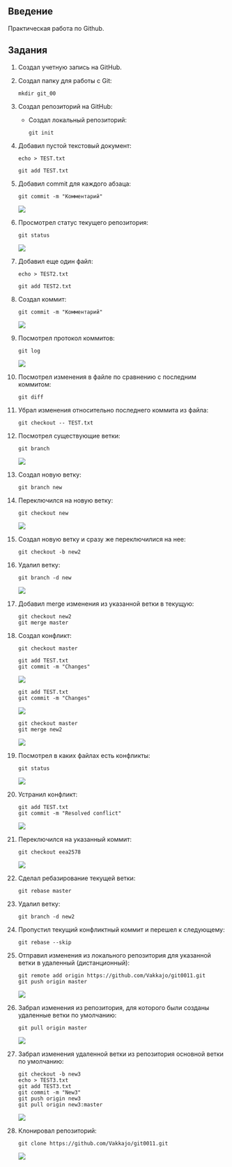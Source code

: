## Введение

Практическая работа по Github.

## Задания

1. Создал учетную запись на GitHub.
2. Создал папку для работы с Git:
      ```
      mkdir git_00
      ```
3. Создал репозиторий на GitHub:
   * Создал локальный репозиторий:
   
      ```
      git init
      ```
4. Добавил пустой текстовый документ:
    ```
    echo > TEST.txt
    ```
	```
    git add TEST.txt
    ```
5. Добавил commit для каждого абзаца:
    ```
    git commit -m "Комментарий"
    ```
    ![](/imgGit/001.png)
6. Просмотрел статус текущего репозитория:
    ```
    git status
    ```
    ![](/imgGit/002.png)
7. Добавил еще один файл:
    ```
    echo > TEST2.txt
    ```
	```
    git add TEST2.txt
    ```
8. Создал коммит:
    ```
    git commit -m "Комментарий"
    ```
    ![](/imgGit/003.png)
9. Посмотрел протокол коммитов:
    ```
    git log
    ```
    ![](/imgGit/004.png)
10. Посмотрел изменения в файле по сравнению с последним коммитом:
    ```
    git diff
    ```
11. Убрал изменения относительно последнего коммита из файла:
    ```
    git checkout -- TEST.txt
    ```
12. Посмотрел существующие ветки:
    ```
    git branch
    ```
    ![](/imgGit/005.png)
13. Создал новую ветку:
    ```
    git branch new
    ```
14. Переключился на новую ветку:
    ```
    git checkout new
    ```
    ![](/imgGit/006.png)
15. Создал новую ветку и сразу же переключилися на нее:
    ```
    git checkout -b new2
    ```
16. Удалил ветку:
    ```
    git branch -d new
    ```
    ![](/imgGit/007.png)
17. Добавил merge изменения из указанной ветки в текущую:
    ```
    git checkout new2
    git merge master
    ```
18. Создал конфликт:
    ```
    git checkout master
    ```
      ```
      git add TEST.txt
      git commit -m "Changes"
      ```
      ![](/imgGit/008.png)
    
      ```
      git add TEST.txt
      git commit -m "Changes"
      ```
      ![](/imgGit/009.png)
      
      ```
      git checkout master
      git merge new2
      ```
      ![](/imgGit/010.png)
19. Посмотрел в каких файлах есть конфликты:
    ```
    git status
    ```
    ![](/imgGit/011.png)
20. Устранил конфликт:
      ```
      git add TEST.txt
      git commit -m "Resolved conflict"
      ```
      ![](/imgGit/012.png)
21. Переключился на указанный коммит:
    ```
    git checkout eea2578
    ```
    ![](/imgGit/013.png)
22. Сделал ребазирование текущей ветки:
    ```
    git rebase master
    ```
23. Удалил ветку:
    ```
    git branch -d new2
    ```
24. Пропустил текущий конфликтный коммит и перешел к следующему:
    ```
    git rebase --skip
    ```
25. Отправил изменения из локального репозитория для указанной ветки в удаленный (дистанционный):
    ```
    git remote add origin https://github.com/Vakkajo/git0011.git
    git push origin master
    ```
    ![](/imgGit/014.png)
26. Забрал изменения из репозитория, для которого были созданы удаленные ветки по умолчанию:
    ```
    git pull origin master
    ```
    ![](/imgGit/015.png)
27. Забрал изменения удаленной ветки из репозитория основной ветки по умолчанию:
    ```
    git checkout -b new3
    echo > TEST3.txt
    git add TEST3.txt
    git commit -m "New3"
    git push origin new3
    git pull origin new3:master
    ```
    ![](/imgGit/016.png)
28. Клонировал репозиторий:
    ```
    git clone https://github.com/Vakkajo/git0011.git
    ```
    ![](/imgGit/017.png)
